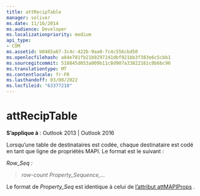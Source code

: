 ```yaml
---
title: attRecipTable
manager: soliver
ms.date: 11/16/2014
ms.audience: Developer
ms.localizationpriority: medium
api_type:
- COM
ms.assetid: b0465a67-3c4c-422b-9aa0-7c4c556cbd50
ms.openlocfilehash: a84e701fb21b9297241dbf921bb3f383e6c5cbb1
ms.sourcegitcommit: 518845d053a009b11c8d907a33822161c0b6bc96
ms.translationtype: MT
ms.contentlocale: fr-FR
ms.lasthandoff: 03/08/2022
ms.locfileid: "63377210"
---
```

# <a name="attreciptable"></a>attRecipTable

**S’applique à** : Outlook 2013 | Outlook 2016
  
Lorsqu’une table de destinataires est codée, chaque destinataire est codé en tant que ligne de propriétés MAPI. Le format est le suivant :
  
_Row_Seq :_
  
> _row-count_ _Property_Sequence,_...

Le format de  _Property_Seq_ est identique à celui de [l’attribut attMAPIProps](attmapiprops.md) .
